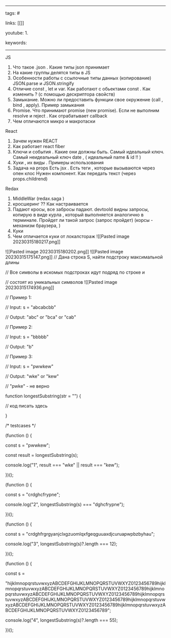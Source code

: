 ____

tags: #

links: [[]]

youtube: 
1. 

keywords:

_____
JS

1. Что такое .json . Какие типы json принимает
2. На какие группы делятся типы в JS
3. Особенности работы с ссылочные типы данных (копирование) JSON.parse и JSON.stringify
4. Отличие const , let и var. Как работают с обьектами const . Как изменить ? (с помощью дескриптора свойств)
5. Замыкание. Можно ли предоставить функции свое окружение (call , bind , apply). Пример замыкания
6. Promise. Что принимают promise (new promise). Если не выполним resolve и reject . Как отрабатывает callback
7. Чем отличаются микро и макротаски


React

1. Зачем нужен REACT
2. Как работает react fiber
3. Ключи и события . Какие они должны быть. Самый идеальный ключ. Самый неидеальный ключ date ,  ( идеальный name & id !! )
4. Хуки , их виды . Примеры использования
5. Задача на props
Есть jsx . Есть теги , которые вызываются через опен клос
Нужен компонент. Как передать текст (через props.childrend)

Redax 

1. MiddleWar (redax.saga )
2. кросшеринг ?? Как настраивается 
3. Падают кросы, все забросы падают. devtoold видны запросы, копирую в виде курла , который выполняется аналогично в терминале. Пройдет ли такой запрос (запрос пройдет) (корсы - механизм браузера, )
4. Куки 
5. Чем отличается куки от локалстораж
![[Pasted image 20230315180217.png]]

![[Pasted image 20230315180202.png]]
![[Pasted image 20230315175147.png]]
// Дана строка S, найти подстроку максимальной длины

// Все символы в искомых подстроках идут подряд по строке и

// состоят из уникальных символов
![[Pasted image 20230315174936.png]]
  

// Пример 1:

// Input: s = "abcabcbb"

// Output: "abc" or "bca" or "cab"

  

// Пример 2:

// Input: s = "bbbbb"

// Output: "b"

  

// Пример 3:

// Input: s = "pwwkew"

// Output: "wke" or "kew"

// "pwke" - не верно

  

function longestSubstring(str = "") {

// код писать здесь

}

  

/* testcases */

(function () {

const s = "pwwkew";

const result = longestSubstring(s);

console.log("1", result === "wke" || result === "kew");

})();

  

(function () {

const s = "crdghcfrypne";

console.log("2", longestSubstring(s) === "dghcfrypne");

})();

  

(function () {

const s = "crdghfrgrgyanjclxgzuomlqxfgeqguuaxdjcuruapwpbzbyhau";

console.log("3", longestSubstring(s)?.length === 12);

})();

  

(function () {

const s =

"hijklmnopqrstuvwxyzABCDEFGHIJKLMNOPQRSTUVWXYZ0123456789hijklmnopqrstuvwxyzABCDEFGHIJKLMNOPQRSTUVWXYZ0123456789hijklmnopqrstuvwxyzABCDEFGHIJKLMNOPQRSTUVWXYZ0123456789hijklmnopqrstuvwxyzABCDEFGHIJKLMNOPQRSTUVWXYZ0123456789hijklmnopqrstuvwxyzABCDEFGHIJKLMNOPQRSTUVWXYZ0123456789hijklmnopqrstuvwxyzABCDEFGHIJKLMNOPQRSTUVWXYZ0123456789";

console.log("4", longestSubstring(s)?.length === 55);

})();